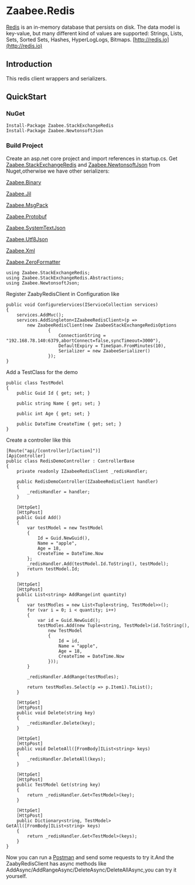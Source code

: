 # Zaabee.Redis

[Redis](https://github.com/antirez/redis) is an in-memory database that persists on disk. The data model is key-value, but many different kind of values are supported: Strings, Lists, Sets, Sorted Sets, Hashes, HyperLogLogs, Bitmaps. [http://redis.io](http://redis.io)

## Introduction

This redis client wrappers and serializers.

## QuickStart

### NuGet

```CLI
Install-Package Zaabee.StackExchangeRedis
Install-Package Zaabee.NewtonsoftJson
```

### Build Project

Create an asp.net core project and import references in startup.cs. Get [Zaabee.StackExchangeRedis](https://github.com/Mutuduxf/Zaabee.Redis/tree/master/src/Zaabee.StackExchangeRedis/Zaabee.StackExchangeRedis) and [Zaabee.NewtonsoftJson](https://github.com/Mutuduxf/Zaabee.Serializers/tree/master/src/Zaabee.NewtonsoftJson) from Nuget,otherwise we have other serializers:

[Zaabee.Binary](https://github.com/Mutuduxf/Zaabee.Serializers/tree/master/src/Zaabee.Binary)

[Zaabee.Jil](https://github.com/Mutuduxf/Zaabee.Serializers/tree/master/src/Zaabee.Jil)

[Zaabee.MsgPack](https://github.com/Mutuduxf/Zaabee.Serializers/tree/master/src/Zaabee.MsgPack)

[Zaabee.Protobuf](https://github.com/Mutuduxf/Zaabee.Serializers/tree/master/src/Zaabee.Protobuf)

[Zaabee.SystemTextJson](https://github.com/Mutuduxf/Zaabee.Serializers/tree/master/src/Zaabee.SystemTextJson)

[Zaabee.Utf8Json](https://github.com/Mutuduxf/Zaabee.Serializers/tree/master/src/Zaabee.Utf8Json)

[Zaabee.Xml](https://github.com/Mutuduxf/Zaabee.Serializers/tree/master/src/Zaabee.Xml)

[Zaabee.ZeroFormatter](https://github.com/Mutuduxf/Zaabee.Serializers/tree/master/src/Zaabee.ZeroFormatter)

```CSharp
using Zaabee.StackExchangeRedis;
using Zaabee.StackExchangeRedis.Abstractions;
using Zaabee.NewtonsoftJson;
```

Register ZaabyRedisClient in Configuration like

```CSharp
public void ConfigureServices(IServiceCollection services)
{
    services.AddMvc();
    services.AddSingleton<IZaabeeRedisClient>(p =>
        new ZaabeeRedisClient(new ZaabeeStackExchangeRedisOptions
                {
                    ConnectionString = "192.168.78.140:6379,abortConnect=false,syncTimeout=3000"),
                    DefaultExpiry = TimeSpan.FromMinutes(10),
                    Serializer = new ZaabeeSerializer()
                });
}
```

Add a TestClass for the demo

```CSharp
public class TestModel
{
    public Guid Id { get; set; }

    public string Name { get; set; }

    public int Age { get; set; }

    public DateTime CreateTime { get; set; }
}
```

Create a controller like this

```CSharp
[Route("api/[controller]/[action]")]
[ApiController]
public class RedisDemoController : ControllerBase
{
    private readonly IZaabeeRedisClient _redisHandler;

    public RedisDemoController(IZaabeeRedisClient handler)
    {
        _redisHandler = handler;
    }

    [HttpGet]
    [HttpPost]
    public Guid Add()
    {
        var testModel = new TestModel
        {
            Id = Guid.NewGuid(),
            Name = "apple",
            Age = 18,
            CreateTime = DateTime.Now
        };
        _redisHandler.Add(testModel.Id.ToString(), testModel);
        return testModel.Id;
    }

    [HttpGet]
    [HttpPost]
    public List<string> AddRange(int quantity)
    {
        var testModles = new List<Tuple<string, TestModel>>();
        for (var i = 0; i < quantity; i++)
        {
            var id = Guid.NewGuid();
            testModles.Add(new Tuple<string, TestModel>(id.ToString(),
                new TestModel
                {
                    Id = id,
                    Name = "apple",
                    Age = 18,
                    CreateTime = DateTime.Now
                }));
        }

        _redisHandler.AddRange(testModles);

        return testModles.Select(p => p.Item1).ToList();
    }

    [HttpGet]
    [HttpPost]
    public void Delete(string key)
    {
        _redisHandler.Delete(key);
    }

    [HttpGet]
    [HttpPost]
    public void DeleteAll([FromBody]IList<string> keys)
    {
        _redisHandler.DeleteAll(keys);
    }

    [HttpGet]
    [HttpPost]
    public TestModel Get(string key)
    {
        return _redisHandler.Get<TestModel>(key);
    }

    [HttpGet]
    [HttpPost]
    public Dictionary<string, TestModel> GetAll([FromBody]IList<string> keys)
    {
        return _redisHandler.Get<TestModel>(keys);
    }
}
```

Now you can run a [Postman](https://www.getpostman.com/) and send some requests to try it.And the ZaabyRedisClient has async methods like AddAsync/AddRangeAsync/DeleteAsync/DeleteAllAsync,you can try it yourself.
